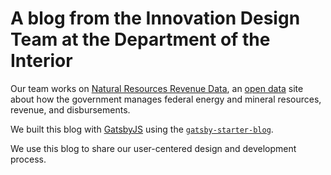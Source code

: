 # A blog from the Innovation Design Team at the Department of the Interior

Our team works on [Natural Resources Revenue Data](https://revenuedata.doi.gov/), an [open data](https://github.com/ONRR/doi-extractives-data) site about how the government manages federal energy and mineral resources, revenue, and disbursements.

We built this blog with [GatsbyJS](https://gatsbyjs.org/) using the [`gatsby-starter-blog`](https://github.com/gatsbyjs/gatsby-starter-blog).

We use this blog to share our user-centered design and development process.

